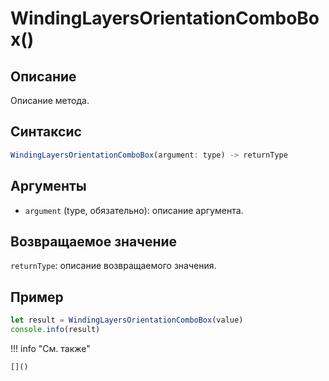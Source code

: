 # WindingLayersOrientationComboBox()

## Описание
Описание метода.

## Синтаксис
```javascript
WindingLayersOrientationComboBox(argument: type) -> returnType
```

## Аргументы
- `argument` (type, обязательно): описание аргумента.

## Возвращаемое значение
`returnType`: описание возвращаемого значения.

## Пример
```javascript linenums="1"
let result = WindingLayersOrientationComboBox(value)
console.info(result)
```

!!! info "См. также"

    []()

